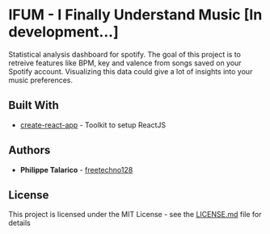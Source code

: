 # IFUM - I Finally Understand Music [In development...]

Statistical analysis dashboard for spotify. The goal of this project is to retreive features like BPM, key and valence from songs saved on your Spotify account. Visualizing this data could give a lot of insights into your music preferences.

 
## Built With

* [create-react-app](https://github.com/facebook/create-react-app) - Toolkit to setup ReactJS


## Authors

* **Philippe Talarico** - [freetechno128](https://github.com/freetechno128)

## License

This project is licensed under the MIT License - see the [LICENSE.md](LICENSE.md) file for details


